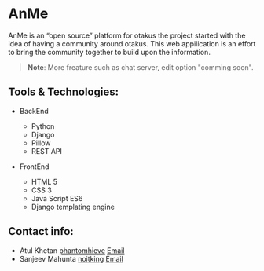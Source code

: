 # AnMe

AnMe is an “open source” platform for otakus the project started with the idea of having a community around otakus.
This web appilication is an effort to bring the community together to build upon the information.

> **Note**: More freature such as chat server, edit option "comming soon".

## Tools & Technologies:

- BackEnd
  - Python
  - Django
  - Pillow
  - REST API
  
- FrontEnd
  - HTML 5
  - CSS 3
  - Java Script ES6
  - Django templating engine

## Contact info:

- Atul Khetan [phantomhieve](https://github.com/phantomhieve)   [Email](mailto:khetanatulz@gmail.com)
- Sanjeev Mahunta [noitking](https://github.com/noitking)   [Email](mailto:sanjeev22.m@gmail.com)
